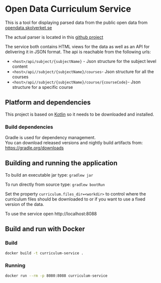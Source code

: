 # Open Data Curriculum Service  

This is a tool for displaying parsed data from the public open data from [opendata.skolverket.se](http://opendata.skolverket.se/)

The actual parser is located in this [github project](https://github.com/stefan-jonasson/curriculum-parser) 

The service both contains HTML views for the data as well as an API for delivering it in JSON format.
The api is reachable from the following urls: 
- `<host>/api/subject/{subjectName}` - Json structure for the subject level content
- `<host>/api//subject/{subjectName}/courses`- Json structure for all the courses
- `<host>/api//subject/{subjectName}/course/{courseCode}`- Json structure for a specific course

## Platform and dependencies
This project is based on [Kotlin](https://kotlinlang.org/) so it needs to be downloaded and installed. 

### Build dependencies
Gradle is used for dependency management.  
You can download released versions and nightly build artifacts from: https://gradle.org/downloads

## Building and running the application

To build an executable jar type: `gradlew jar`

To run directly from source type: `gradlew bootRun` 

Set the property `curriculum.files_dir=<workdir>` to control where the curriculum files should be downloaded to or if you want to use a fixed version of the data.

To use the service open http://localhost:8088

## Build and run with Docker 

### Build

```bash
docker build -t curriculum-service .
```

### Running

```bash
docker run --rm -p 8080:8088 curriculum-service